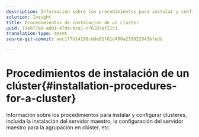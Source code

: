 ```yaml
---
description: Información sobre los procedimientos para instalar y configurar clústeres, incluida la instalación del servidor maestro, la configuración del servidor maestro para la agrupación en clúster, etc.
solution: Insight
title: Procedimientos de instalación de un clúster
uuid: 11eb77a6-ad01-47da-bca1-c76107af21c1
translation-type: tm+mt
source-git-commit: aec1f7b14198cdde91f61d490a235022943bfedb

---
```



# Procedimientos de instalación de un clúster{#installation-procedures-for-a-cluster}

Información sobre los procedimientos para instalar y configurar clústeres, incluida la instalación del servidor maestro, la configuración del servidor maestro para la agrupación en clúster, etc.

